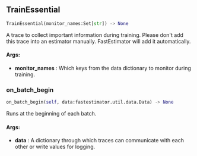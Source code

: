 ## TrainEssential
```python
TrainEssential(monitor_names:Set[str]) -> None
```
A trace to collect important information during training.    Please don't add this trace into an estimator manually. FastEstimator will add it automatically.

#### Args:

* **monitor_names** :  Which keys from the data dictionary to monitor during training.    

### on_batch_begin
```python
on_batch_begin(self, data:fastestimator.util.data.Data) -> None
```
Runs at the beginning of each batch.

#### Args:

* **data** :  A dictionary through which traces can communicate with each other or write values for logging.        
